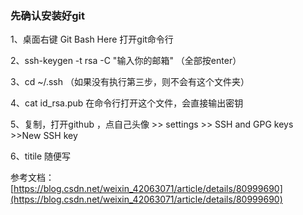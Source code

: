

### 先确认安装好git

1、桌面右键 Git Bash Here 打开git命令行

2、ssh-keygen -t rsa -C "输入你的邮箱" （全部按enter）

3、cd ~/.ssh （如果没有执行第三步，则不会有这个文件夹）

4、cat id_rsa.pub 在命令行打开这个文件，会直接输出密钥

5、复制，打开github ，点自己头像 >> settings >> SSH and GPG keys >>New SSH key

6、titile 随便写

参考文档：[https://blog.csdn.net/weixin_42063071/article/details/80999690](https://blog.csdn.net/weixin_42063071/article/details/80999690)
